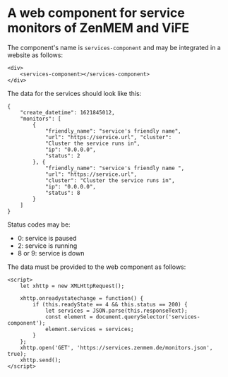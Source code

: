# A web component for service monitors of ZenMEM and ViFE

The component's name is `services-component` and may be integrated in a website as follows:

```
<div>
    <services-component></services-component>
</div>
```

The data for the services should look like this:

```
{
    "create_datetime": 1621845012, 
    "monitors": [
        {
            "friendly_name": "service's friendly name", 
            "url": "https://service.url", "cluster": 
            "Cluster the service runs in", 
            "ip": "0.0.0.0", 
            "status": 2
        }, {
            "friendly_name": "service's friendly name ", 
            "url": "https://service.url", 
            "cluster": "Cluster the service runs in", 
            "ip": "0.0.0.0", 
            "status": 8
        }
    ]
}
```

Status codes may be:

* 0: service is paused
* 2: service is running
* 8 or 9: service is down

The data must be provided to the web component as follows:

```
<script>
    let xhttp = new XMLHttpRequest();

    xhttp.onreadystatechange = function() {
        if (this.readyState == 4 && this.status == 200) {
            let services = JSON.parse(this.responseText);
            const element = document.querySelector('services-component');
            element.services = services;
        }
    };
    xhttp.open('GET', 'https://services.zenmem.de/monitors.json', true);
    xhttp.send();
</script>
```